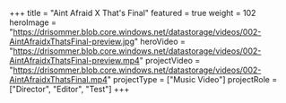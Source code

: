 +++
title = "Aint Afraid X That's Final"
featured = true
weight = 102
heroImage = "https://drisommer.blob.core.windows.net/datastorage/videos/002-AintAfraidxThatsFinal-preview.jpg"
heroVideo = "https://drisommer.blob.core.windows.net/datastorage/videos/002-AintAfraidxThatsFinal-preview.mp4"
projectVideo = "https://drisommer.blob.core.windows.net/datastorage/videos/002-AintAfraidxThatsFinal.mp4"
projectType = ["Music Video"]
projectRole = ["Director", "Editor", "Test"]
+++
